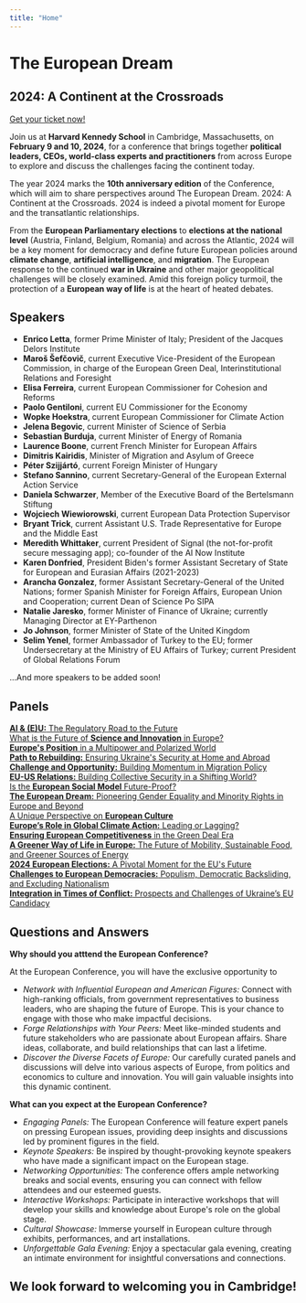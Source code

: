 ```yaml
---
title: "Home"
---
```


<div class="homepage-conference-title">
  <h1>The European Dream</h1>
  <h2>2024: A Continent at the Crossroads</h2>
  <div>
    <a id='tickets-btn' class="pure-button pure-button-primary"         href="https://secure.touchnet.net/C20832_ustores/web/store_main.jsp?STOREID=18&SINGLESTORE=true">Get your ticket now!</a>
  </div>
</div>

<div class="homepage-border"> </div>

<div class="homepage-conference-blurb">
  </p>Join us at <b>Harvard Kennedy School</b> in Cambridge, Massachusetts, on <b>February 9 and 10, 2024</b>, for a conference that brings together <b>political leaders, CEOs, world-class experts and practitioners</b> from across Europe to explore and discuss the challenges facing the continent today.</p>
  </p>The year 2024 marks the <b>10th anniversary edition</b> of the Conference, which will aim to share perspectives around The European Dream. 2024: A Continent at the Crossroads. 2024 is indeed a pivotal moment for Europe and the transatlantic relationships.</p>
  </p>From the <b>European Parliamentary elections</b> to <b>elections at the national level</b> (Austria, Finland, Belgium, Romania) and across the Atlantic, 2024 will be a key moment for democracy and define future European policies around <b>climate change</b>, <b>artificial intelligence</b>, and <b>migration</b>. The European response to the continued <b>war in Ukraine</b> and other major geopolitical challenges will be closely examined. Amid this foreign policy turmoil, the protection of a <b>European way of life</b> is at the heart of heated debates.</p>
</div>

<div class="homepage-border"> </div>

<div class="homepage-speakers-list">
  <h2 id="speakers-list">Speakers</h2>
  <ul>
  <li><b>Enrico Letta</b>, former Prime Minister of Italy; President of the Jacques Delors Institute</li>
  <li><b>Maroš Šefčovič</b>, current Executive Vice-President of the European Commission, in charge of the European Green Deal, Interinstitutional Relations and Foresight</li>
  <li><b>Elisa Ferreira</b>, current European Commissioner for Cohesion and Reforms</li>
  <li><b>Paolo Gentiloni</b>, current EU Commissioner for the Economy</li>
  <li><b>Wopke Hoekstra</b>, current European Commissioner for Climate Action</li>   
  <li><b>Jelena Begovic</b>, current Minister of Science of Serbia</li>
  <li><b>Sebastian Burduja</b>, current Minister of Energy of Romania</li>
  <li><b>Laurence Boone</b>, current French Minister for European Affairs</li>
  <li><b>Dimitris Kairidis</b>, Minister of Migration and Asylum of Greece</li>
  <li><b>Péter Szijjártó</b>, current Foreign Minister of Hungary</li>
  <li><b>Stefano Sannino</b>, current Secretary-General of the European External Action Service</li>
  <li><b>Daniela Schwarzer</b>, Member of the Executive Board of the Bertelsmann Stiftung</li>
  <li><b>Wojciech Wiewiorowski</b>, current European Data Protection Supervisor</li>
  <li><b>Bryant Trick</b>, current Assistant U.S. Trade Representative for Europe and the Middle East</li>
  <li><b>Meredith Whittaker</b>, current President of Signal (the not-for-profit secure messaging app); co-founder of the AI Now Institute</li>
  <li><b>Karen Donfried</b>, President Biden's former Assistant Secretary of State for European and Eurasian Affairs (2021-2023)</li>
  <li><b>Arancha Gonzalez</b>, former Assistant Secretary-General of the United Nations; former Spanish Minister for Foreign Affairs, European Union and Cooperation; current Dean of Science Po SIPA</li>
  <li><b>Natalie Jaresko</b>, former Minister of Finance of Ukraine; currently Managing Director at EY-Parthenon</li>
  <li><b>Jo Johnson</b>, former Minister of State of the United Kingdom</li>
  <li><b>Selim Yenel</b>, former Ambassador of Turkey to the EU; former Undersecretary at the Ministry of EU Affairs of Turkey; current President of Global Relations Forum</li>
  </ul>
  
  ...And more speakers to be added soon!
</div>

<div class="homepage-border"> </div>

<div class="homepage-panel-grid">
  <h2>Panels</h2>
  <div class = "panel-grid">
    <div class = "panel-grid-item"><a href="/speakers/#speaker-title-a"><b>AI & (E)U:</b> The Regulatory Road to the Future</a></div>
    <div class = "panel-grid-item"><a href="/speakers/#speaker-title-b">What is the Future of <b>Science and Innovation</b> in Europe?</a></div>
    <div class = "panel-grid-item"><a href="/speakers/#speaker-title-c"><b>Europe's Position</b> in a Multipower and Polarized World</a></div>
    <div class = "panel-grid-item"><a href="/speakers/#speaker-title-d"><b>Path to Rebuilding:</b> Ensuring Ukraine's Security at Home and Abroad</a></div>
    <div class = "panel-grid-item"><a href="/speakers/#speaker-title-e"><b>Challenge and Opportunity:</b> Building Momentum in Migration Policy</a></div>
    <div class = "panel-grid-item"><a href="/speakers/#speaker-title-f"><b>EU-US Relations:</b> Building Collective Security in a Shifting World?</a></div>
    <div class = "panel-grid-item"><a href="/speakers/#speaker-title-g">Is the <b>European Social Model</b> Future-Proof?</a></div>
    <div class = "panel-grid-item"><a href="/speakers/#speaker-title-h"><b>The European Dream:</b> Pioneering Gender Equality and Minority Rights in Europe and Beyond</a></div>
    <div class = "panel-grid-item"><a href="/speakers/#speaker-title-i">A Unique Perspective on <b>European Culture</b></a></div>
    <div class = "panel-grid-item"><a href="/speakers/#speaker-title-j"><b>Europe’s Role in Global Climate Action:</b> Leading or Lagging?</a></div>
    <div class = "panel-grid-item"><a href="/speakers/#speaker-title-k"><b>Ensuring European Competitiveness</b> in the Green Deal Era</a></div>
    <div class = "panel-grid-item"><a href="/speakers/#speaker-title-l"><b>A Greener Way of Life in Europe:</b> The Future of Mobility, Sustainable Food, and Greener Sources of Energy</a></div>
    <div class = "panel-grid-item"><a href="/speakers/#speaker-title-m"><b>2024 European Elections:</b> A Pivotal Moment for the EU's Future</a></div>
    <div class = "panel-grid-item"><a href="/speakers/#speaker-title-n"><b>Challenges to European Democracies:</b> Populism, Democratic Backsliding, and Excluding Nationalism</a></div>
    <div class = "panel-grid-item"><a href="/speakers/#speaker-title-o"><b>Integration in Times of Conflict:</b> Prospects and Challenges of Ukraine’s EU Candidacy</a></div>
  </div>
</div>

<div class="homepage-q-and-a">
  <h2>Questions and Answers</h2>
  <div class = "q-and-a-flex">
    <div class = "q-and-a-flex-item">
      <b>Why should you atttend the European Conference?</b>
      <p>At the European Conference, you will have the exclusive opportunity to</p>
      <ul>
        <li><i>Network with Influential European and American Figures:</i> Connect with high-ranking officials, from government representatives to business leaders, who are shaping the future of Europe. This is your chance to engage with those who make impactful decisions.</li>
        <li><i>Forge Relationships with Your Peers:</i> Meet like-minded students and future stakeholders who are passionate about European affairs. Share ideas, collaborate, and build relationships that can last a lifetime.</li>
        <li><i>Discover the Diverse Facets of Europe:</i> Our carefully curated panels and discussions will delve into various aspects of Europe, from politics and economics to culture and innovation. You will gain valuable insights into this dynamic continent.</li>
      </ul>
    </div>
    <div class = "q-and-a-flex-item">
      <b>What can you expect at the European Conference?</b>
      <ul>
        <li><i>Engaging Panels:</i> The European Conference will feature expert panels on pressing European issues, providing deep insights and discussions led by prominent figures in the field.</li>
        <li><i>Keynote Speakers:</i> Be inspired by thought-provoking keynote speakers who have made a significant impact on the   European stage.</li>
        <li><i>Networking Opportunities:</i> The conference offers ample networking breaks and social events, ensuring you can connect with fellow attendees and our esteemed guests.</li>
        <li><i>Interactive Workshops:</i> Participate in interactive workshops that will develop your skills and knowledge about Europe's role on the global stage.</li>
        <li><i>Cultural Showcase:</i> Immerse yourself in European culture through exhibits, performances, and art installations.</li>
        <li><i>Unforgettable Gala Evening:</i> Enjoy a spectacular gala evening, creating an intimate environment for insightful conversations and connections.</li>
      </ul>
    </div>
  </div>
</div>

## We look forward to welcoming you in Cambridge!
